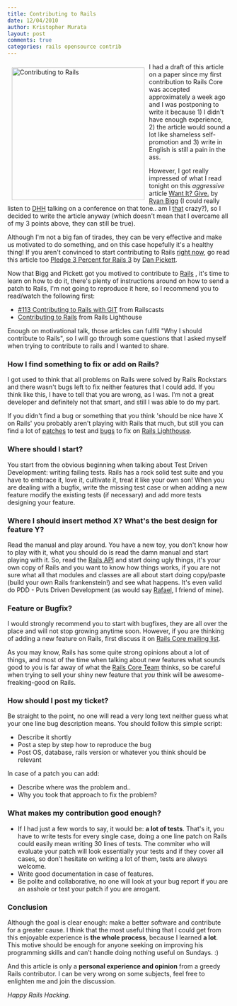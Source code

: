 ```yaml
--- 
title: Contributing to Rails
date: 12/04/2010
author: Kristopher Murata
layout: post
comments: true
categories: rails opensource contrib
--- 
```


<a href="/images/contributing-to-rails.jpg"><img src="/images/contributing-to-rails.jpg" alt="Contributing to Rails" style="width:300px; float:left; padding:10px;"/></a>

I had a draft of this article on a paper since my first contribution to Rails Core was accepted 
approximately a week ago and I was postponing to write it because 1) I didn't have enough experience, 
2) the article would sound a lot like shameless self-promotion and 3) write in English is still a pain in the ass.

However, I got really impressed of what I read tonight on this _aggressive_ article 
[Want It? Give.](http://ryanbigg.com/2010/04/want-it-give/) by [Ryan Bigg](http://ryanbigg.com/) 
(I could really listen to [DHH](http://www.loudthinking.com/) talking on a conference on that tone.. am I 
[that](http://thisweekin.com/thisweekin-startups/twist-46-with-david-heinemeier-hansson-2/) crazy?), so I decided 
to write the article anyway (which doesn't mean that I overcame all of my 3 points above, they can still be true). 

Although I'm not a big fan of tirades, they can be very effective and make us motivated to do something, and on 
this case hopefully it's a healthy thing! If you aren't convinced to start contributing to Rails 
[right now](https://rails.lighthouseapp.com/projects/8994-ruby-on-rails/tickets/bins/5837), go read this article too 
[Pledge 3 Percent for Rails 3](http://www.enlightsolutions.com/articles/pledge-3-percent-for-rails-3/) by 
[Dan Pickett](http://www.enlightsolutions.com/).

Now that Bigg and Pickett got you motived to contribute to [Rails](http://rubyonrails.org/) , it's time to learn on 
how to do it, there's plenty of instructions around on how to send a patch to Rails, I'm not going to reproduce it here, 
so I recommend you to read/watch the following first:

- [\#113 Contributing to Rails with GIT](http://railscasts.com/episodes/113-contributing-to-rails-with-git) from Railscasts
- [Contributing to Rails](https://rails.lighthouseapp.com/projects/8994/sending-patches) from Rails Lighthouse
 
Enough on motivational talk, those articles can fullfil "Why I should contribute to Rails", so I will go through some 
questions that I asked myself when trying to contribute to rails and I wanted to share.

### How I find something to fix or add on Rails?

I got used to think that all problems on Rails were solved by Rails Rockstars and there wasn't bugs left to fix neither 
features that I could add. If you think like this, I have to tell that you are wrong, as I was. I'm not a great developer 
and definitely not that smart, and still I was able to do my part.

If you didn't find a bug or something that you think 'should be nice have X on Rails' you probably aren't playing with 
Rails that much, but still you can find a lot of [patches](https://rails.lighthouseapp.com/projects/8994-ruby-on-rails/tickets/bins/5805)
to test and [bugs](https://rails.lighthouseapp.com/projects/8994-ruby-on-rails/tickets/bins/5837) to fix on 
[Rails Lighthouse](https://rails.lighthouseapp.com/projects/8994-ruby-on-rails).

### Where should I start?

You start from the obvious beginning when talking about Test Driven Development: writing failing tests. Rails has a rock 
solid test suite and you have to embrace it, love it, cultivate it, treat it like your own son! When you are dealing with 
a bugfix, write the missing test case or when adding a new feature modify the existing tests (if necessary) and add more 
tests designing your feature.

### Where I should insert method X? What's the best design for feature Y?

Read the manual and play around. You have a new toy, you don't know how to play with it, what you should do is read the 
damn manual and start playing with it. So, read the [Rails API](http://api.rubyonrails.org/) and start doing ugly things, 
it's your own copy of Rails and you want to know how things works, if you are not sure what all that modules and classes 
are all about start doing copy/paste (build your own Rails frankenstein!) and see what happens. It's even valid do PDD - 
Puts Driven Development (as would say [Rafael](http://flavors.me/rafaelss), I friend of mine).

### Feature or Bugfix?

I would strongly recommend you to start with bugfixes, they are all over the place and will not stop growing anytime soon. 
However, if you are thinking of adding a new feature on Rails, first discuss it on [Rails Core mailing list](http://groups.google.com/group/rubyonrails-core).

As you may know, Rails has some quite strong opinions about a lot of things, and most of the time when talking about new 
features what sounds good to you is far away of what the [Rails Core Team](http://rubyonrails.org/core) thinks, so be 
careful when trying to sell your shiny new feature that *you* think will be awesome-freaking-good on Rails. 

### How should I post my ticket?

Be straight to the point, no one will read a very long text neither guess what your one line bug description means. You 
should follow this simple script:

- Describe it shortly
- Post a step by step how to reproduce the bug
- Post OS, database, rails version or whatever you think should be relevant

In case of a patch you can add:

- Describe where was the problem and..
- Why you took that approach to fix the problem?

### What makes my contribution good enough?

- If I had just a few words to say, it would be: **a lot of tests**. That's it, you have to write tests for every single 
case, doing a one line patch on Rails could easily mean writing 30 lines of tests. The commiter who will evaluate your 
patch will look essentially your tests and if they cover all cases, so don't hesitate on writing a lot of them, tests 
are always welcome.
- Write good documentation in case of features.
- Be polite and collaborative, no one will look at your bug report if you are an asshole or test your patch if you 
are arrogant.

### Conclusion

Although the goal is clear enough: make a better software and contribute for a greater cause. I think that the most useful
thing that I could get from this enjoyable experience is **the whole process**, because I learned **a lot**. This motive 
should be enough for anyone seeking on improving his programming skills and can't handle doing nothing useful on Sundays. :)

And this article is only a **personal experience and opinion** from a greedy Rails contributor. I can be very wrong on 
some subjects, feel free to enlighten me and join the discussion.
 
_Happy Rails Hacking._

